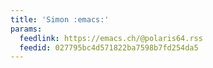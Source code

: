 ```yaml
---
title: 'Simon :emacs:'
params:
  feedlink: https://emacs.ch/@polaris64.rss
  feedid: 027795bc4d571822ba7598b7fd254da5
---
```

